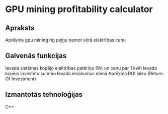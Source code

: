 # GPU mining profitability calculator

## Apraksts

Aprēķina gpu mining rig peļņu ņemot vērā elektrības cenu

## Galvenās funkcijas

Ievada sistēmas kopējo elektrības patēriņu (W) un cenu par 1 kwh
Ievada kopējo investēto summu
Ievada ienākumus dienā
Aprēķina ROI laiku (Return Of Investment)

## Izmantotās tehnoloģijas

C++


